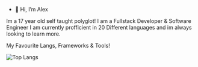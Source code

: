 - 👋 Hi, I’m Alex

Im a 17 year old self taught polyglot!
I am a Fullstack Developer & Software Engineer
I am currently profficient in 20 Different languages and im always looking to learn more.

My Favourite Langs, Frameworks & Tools!

![Top Langs](https://skillicons.dev/icons?i=js,ts,html,css,php,py,nodejs,react,nextjs,vuejs,postgres,mysql,bash,docker,git,cpp,c,cs,flutter,go,rust,java,lua,perl)
